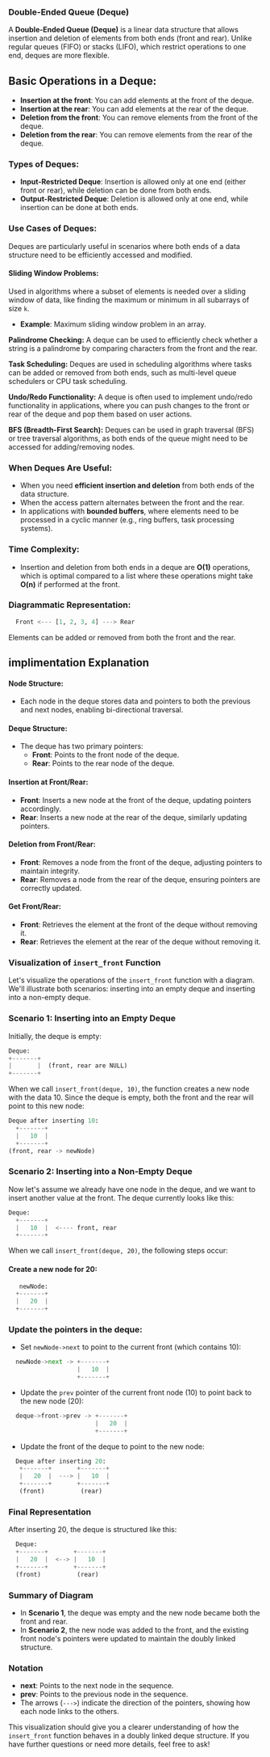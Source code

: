 ### Double-Ended Queue (Deque)
A **Double-Ended Queue (Deque)** is a linear data structure that allows insertion and deletion of elements from both ends (front and rear). Unlike regular queues (FIFO) or stacks (LIFO), which restrict operations to one end, deques are more flexible.

## Basic Operations in a Deque:
- **Insertion at the front**: You can add elements at the front of the deque.
- **Insertion at the rear**: You can add elements at the rear of the deque.
- **Deletion from the front**: You can remove elements from the front of the deque.
- **Deletion from the rear**: You can remove elements from the rear of the deque.

### Types of Deques:
- **Input-Restricted Deque**: Insertion is allowed only at one end (either front or rear), while deletion can be done from both ends.
- **Output-Restricted Deque**: Deletion is allowed only at one end, while insertion can be done at both ends.

### Use Cases of Deques:
Deques are particularly useful in scenarios where both ends of a data structure need to be efficiently accessed and modified.

#### Sliding Window Problems:
Used in algorithms where a subset of elements is needed over a sliding window of data, like finding the maximum or minimum in all subarrays of size `k`.

- **Example**: Maximum sliding window problem in an array.

**Palindrome Checking:**
A deque can be used to efficiently check whether a string is a palindrome by comparing characters from the front and the rear.

**Task Scheduling:**
Deques are used in scheduling algorithms where tasks can be added or removed from both ends, such as multi-level queue schedulers or CPU task scheduling.

**Undo/Redo Functionality:**
A deque is often used to implement undo/redo functionality in applications, where you can push changes to the front or rear of the deque and pop them based on user actions.

**BFS (Breadth-First Search):**
Deques can be used in graph traversal (BFS) or tree traversal algorithms, as both ends of the queue might need to be accessed for adding/removing nodes.

### When Deques Are Useful:

- When you need **efficient insertion and deletion** from both ends of the data structure.
- When the access pattern alternates between the front and the rear.
- In applications with **bounded buffers**, where elements need to be processed in a cyclic manner (e.g., ring buffers, task processing systems).

### Time Complexity:
- Insertion and deletion from both ends in a deque are **O(1)** operations, which is optimal compared to a list where these operations might take **O(n)** if performed at the front.

### Diagrammatic Representation:

```python
  Front <--- [1, 2, 3, 4] ---> Rear
```

Elements can be added or removed from both the front and the rear.


## implimentation Explanation

#### Node Structure:
- Each node in the deque stores data and pointers to both the previous and next nodes, enabling bi-directional traversal.

#### Deque Structure:
- The deque has two primary pointers:
  - **Front**: Points to the front node of the deque.
  - **Rear**: Points to the rear node of the deque.

#### Insertion at Front/Rear:
- **Front**: Inserts a new node at the front of the deque, updating pointers accordingly.
- **Rear**: Inserts a new node at the rear of the deque, similarly updating pointers.

#### Deletion from Front/Rear:
- **Front**: Removes a node from the front of the deque, adjusting pointers to maintain integrity.
- **Rear**: Removes a node from the rear of the deque, ensuring pointers are correctly updated.

#### Get Front/Rear:
- **Front**: Retrieves the element at the front of the deque without removing it.
- **Rear**: Retrieves the element at the rear of the deque without removing it.

### Visualization of `insert_front` Function

Let's visualize the operations of the `insert_front` function with a diagram. We'll illustrate both scenarios: inserting into an empty deque and inserting into a non-empty deque.

### Scenario 1: Inserting into an Empty Deque
Initially, the deque is empty:
```python
Deque:
+-------+
|       |  (front, rear are NULL)
+-------+
```

When we call `insert_front(deque, 10)`, the function creates a new node with the data 10. Since the deque is empty, both the front and the rear will point to this new node:

```python
Deque after inserting 10:
  +-------+
  |   10  |  
  +-------+
(front, rear -> newNode)
```

### Scenario 2: Inserting into a Non-Empty Deque
Now let's assume we already have one node in the deque, and we want to insert another value at the front. The deque currently looks like this:
```python
Deque:
  +-------+
  |   10  |  <---- front, rear
  +-------+
```

When we call `insert_front(deque, 20)`, the following steps occur:
#### Create a new node for 20:
```python
   newNode: 
  +-------+
  |   20  |  
  +-------+
```

### Update the pointers in the deque:
- Set `newNode->next` to point to the current front (which contains 10):
```python
  newNode->next -> +-------+
                   |   10  |
                   +-------+
```

- Update the `prev` pointer of the current front node (10) to point back to the new node (20):
```python
  deque->front->prev -> +-------+
                        |   20  |
                        +-------+
```
- Update the front of the deque to point to the new node:
```python
  Deque after inserting 20:
   +-------+       +-------+
   |   20  |  ---> |   10  |  
   +-------+       +-------+
   (front)          (rear)
```

### Final Representation
After inserting 20, the deque is structured like this:
```python
  Deque:
  +-------+       +-------+
  |   20  |  <--> |   10  |  
  +-------+       +-------+
  (front)          (rear)
```

### Summary of Diagram
- In **Scenario 1**, the deque was empty and the new node became both the front and rear.
- In **Scenario 2**, the new node was added to the front, and the existing front node's pointers were updated to maintain the doubly linked structure.

### Notation
- **next**: Points to the next node in the sequence.
- **prev**: Points to the previous node in the sequence.
- The arrows (`--->`) indicate the direction of the pointers, showing how each node links to the others.

This visualization should give you a clearer understanding of how the `insert_front` function behaves in a doubly linked deque structure. If you have further questions or need more details, feel free to ask!
